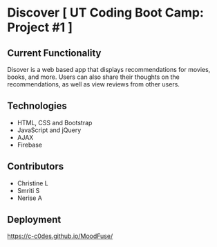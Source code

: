 # Discover [ UT Coding Boot Camp: Project #1 ]

## Current Functionality
Disover is a web based app that displays recommendations for movies, books, and more. Users can also share their thoughts on the recommendations, as well as view reviews from other users.  

## Technologies
* HTML, CSS and Bootstrap 
* JavaScript and jQuery
* AJAX
* Firebase


## Contributors
* Christine L
* Smriti S
* Nerise A


## Deployment
https://c-c0des.github.io/MoodFuse/
